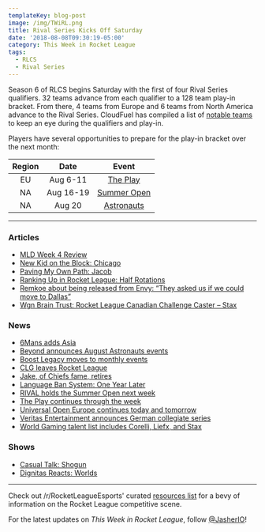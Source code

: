 ```yaml
---
templateKey: blog-post
image: /img/TWiRL.png
title: Rival Series Kicks Off Saturday
date: '2018-08-08T09:30:19-05:00'
category: This Week in Rocket League
tags:
  - RLCS
  - Rival Series
---
```

Season 6 of RLCS begins Saturday with the first of four Rival Series qualifiers. 32 teams advance from each qualifier to a 128 team play-in bracket. From there, 4 teams from Europe and 6 teams from North America advance to the Rival Series. CloudFuel has compiled a list of [notable teams](https://www.reddit.com/r/RocketLeagueEsports/comments/95jwt8/rlcsrlrs_season_6_notable_teams_list/) to keep an eye during the qualifiers and play-in.  

Players have several opportunities to prepare for the play-in bracket over the next month:

| Region | Date | Event |
|:------:|:---------:|:--------------------------------------------------------------------------------------------------------------------:|
| EU | Aug 6-11 | [The Play](https://smash.gg/tournament/the-play/details) |
| NA | Aug 16-19 | [Summer Open](https://www.reddit.com/r/RocketLeague/comments/953rgf/summer_open_18_presented_by_rival_esports_1000/) |
| NA | Aug 20 | [Astronauts](http://teambeyond.net/beyond-x-astro-august-rocket-league-tournament-schedule/) |


---

### Articles

* [MLD Week 4 Review](https://www.mldoubles.com/single-post/2018/08/07/Season-7-Week-4-Review)
* [New Kid on the Block: Chicago](https://www.theplayerslobby.com/2165/new-kid-block-chicago-evil-geniuses/#.XaiYnn1a0q)
* [Paving My Own Path: Jacob](https://www.theplayerslobby.com/2186/paving-my-own-path-jacob-rogue-rocket-league/#.nEiz3ZoIlH)
* [Ranking Up in Rocket League: Half Rotations](https://ginx.tv/rocket-league/ranking-up-rocket-league-half-rotations/)
* [Remkoe about being released from Envy: “They asked us if we could move to Dallas”](https://rocketeers.gg/interview-remkoe-envy-new-team-deevo/)
* [Wgn Brain Trust: Rocket League Canadian Challenge Caster – Stax](https://inside.worldgaming.com/wgn-brain-trust-rocket-league-canadian-challenge-caster-stax/)

### News

* [6Mans adds Asia](https://twitter.com/RL6mans/status/1024920089613594625?s=19)
* [Beyond announces August Astronauts events](https://twitter.com/TeamBeyondnet/status/1026931338593660928)
* [Boost Legacy moves to monthly events](http://www.twitlonger.com/show/n_1sqk8gn)
* [CLG leaves Rocket League](https://www.clg.gg/news/2018/8/1/farewell-rocketleague)
* [Jake, of Chiefs fame, retires](https://twitter.com/JakeRL_/status/1025591707482476544)
* [Language Ban System: One Year Later](https://www.rocketleague.com/news/language-ban-system-one-year-later/)
* [RIVAL holds the Summer Open next week](https://www.reddit.com/r/RocketLeague/comments/953rgf/summer_open_18_presented_by_rival_esports_1000/)
* [The Play continues through the week](https://smash.gg/tournament/the-play/details)
* [Universal Open Europe continues today and tomorrow](https://www.reddit.com/r/RocketLeagueEsports/comments/95b09a/uorl_2v2_season_2_europe_closed_qualifier/)
* [Veritas Entertainment announces German collegiate series](https://veritas-entertainment.gg/veritas-college-cup-series/)
* [World Gaming talent list includes Corelli, Liefx, and Stax](https://twitter.com/WorldGaming/status/1026952991130234882)

### Shows

* [Casual Talk: Shogun](https://www.youtube.com/watch?v=ITtE_IRrJwo)
* [Dignitas Reacts: Worlds](https://www.youtube.com/watch?v=92kxaGxm7XM)

---

Check out /r/RocketLeagueEsports' curated [resources list](https://www.reddit.com/r/RocketLeagueEsports/wiki/links) for a bevy of information on the Rocket League competitive scene.

For the latest updates on _This Week in Rocket League_, follow [@JasherIO](https://twitter.com/JasherIO)!
